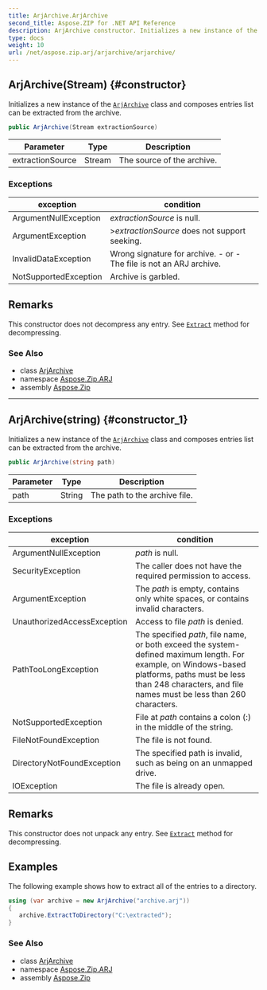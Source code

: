 ```yaml
---
title: ArjArchive.ArjArchive
second_title: Aspose.ZIP for .NET API Reference
description: ArjArchive constructor. Initializes a new instance of the ArjArchive class and composes entries list can be extracted from the archive
type: docs
weight: 10
url: /net/aspose.zip.arj/arjarchive/arjarchive/
---
```

## ArjArchive(Stream) {#constructor}

Initializes a new instance of the [`ArjArchive`](../) class and composes entries list can be extracted from the archive.

```csharp
public ArjArchive(Stream extractionSource)
```

| Parameter | Type | Description |
| --- | --- | --- |
| extractionSource | Stream | The source of the archive. |

### Exceptions

| exception | condition |
| --- | --- |
| ArgumentNullException | *extractionSource* is null. |
| ArgumentException | &gt;*extractionSource* does not support seeking. |
| InvalidDataException | Wrong signature for archive. - or - The file is not an ARJ archive. |
| NotSupportedException | Archive is garbled. |

## Remarks

This constructor does not decompress any entry. See [`Extract`](../../arjentryplain/extract/) method for decompressing.

### See Also

* class [ArjArchive](../)
* namespace [Aspose.Zip.ARJ](../../arjarchive/)
* assembly [Aspose.Zip](../../../)

---

## ArjArchive(string) {#constructor_1}

Initializes a new instance of the [`ArjArchive`](../) class and composes entries list can be extracted from the archive.

```csharp
public ArjArchive(string path)
```

| Parameter | Type | Description |
| --- | --- | --- |
| path | String | The path to the archive file. |

### Exceptions

| exception | condition |
| --- | --- |
| ArgumentNullException | *path* is null. |
| SecurityException | The caller does not have the required permission to access. |
| ArgumentException | The *path* is empty, contains only white spaces, or contains invalid characters. |
| UnauthorizedAccessException | Access to file *path* is denied. |
| PathTooLongException | The specified *path*, file name, or both exceed the system-defined maximum length. For example, on Windows-based platforms, paths must be less than 248 characters, and file names must be less than 260 characters. |
| NotSupportedException | File at *path* contains a colon (:) in the middle of the string. |
| FileNotFoundException | The file is not found. |
| DirectoryNotFoundException | The specified path is invalid, such as being on an unmapped drive. |
| IOException | The file is already open. |

## Remarks

This constructor does not unpack any entry. See [`Extract`](../../arjentryplain/extract/) method for decompressing.

## Examples

The following example shows how to extract all of the entries to a directory.

```csharp
using (var archive = new ArjArchive("archive.arj")) 
{ 
   archive.ExtractToDirectory("C:\extracted");
}
```

### See Also

* class [ArjArchive](../)
* namespace [Aspose.Zip.ARJ](../../arjarchive/)
* assembly [Aspose.Zip](../../../)


